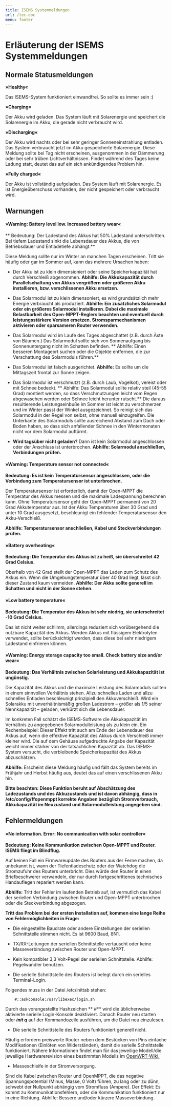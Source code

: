 ```yaml
---
title: ISEMS Systemmeldungen
url: /tec-doc
menu: footer
---
```


# Erläuterung der ISEMS Systemmeldungen

## Normale Statusmeldungen

**»Healthy«**

Das ISEMS-System funktioniert einwandfrei. So sollte es immer sein :) 

**»Charging«**

Der Akku wird geladen. Das System läuft mit Solarenergie und speichert die Solarenergie im Akku, die gerade nicht verbraucht wird.

**»Discharging«**

Der Akku wird nachts oder bei sehr geringer Sonneneinstrahlung entladen. Das System verbraucht jetzt im Akku gespeicherte Solarenergie. Diese Meldung sollte bei Tag nicht erscheinen, ausgenommen in der Dämmerung oder bei sehr trüben Lichtverhältnissen. Findet während des Tages keine Ladung statt, deutet das auf ein sich ankündigendes Problem hin.

**»Fully charged«**

Der Akku ist vollständig aufgeladen. Das System läuft mit Solarenergie. Es ist Energieüberschuss vorhanden, der nicht gespeichert oder verbraucht wird. 

## Warnungen

#### »Warning: Battery level low. Increased battery wear«

** Bedeutung: Der Ladestand des Akkus hat 50% Ladestand unterschritten. Bei tiefem Ladestand sinkt die Lebensdauer des Akkus, die von Betriebsdauer und Entladetiefe abhängt.**

Diese Meldung sollte nur im Winter an manchen Tagen erscheinen. Tritt sie häufig oder gar im Sommer auf, kann das mehrere Ursachen haben:

* Der Akku ist zu klein dimensioniert oder seine Speicherkapazität hat durch Verschleiß abgenommen. **Abhilfe: Die Akkukapazität durch Parallelschaltung von Akkus vergrößern oder größeren Akku installieren, bzw. verschlissenen Akku ersetzen.**

* Das Solarmodul ist zu klein dimensoniert, es wird grundsätzlich mehr Energie verbraucht als produziert. **Abhilfe: Ein zusätzliches Solarmodul oder ein größeres Solarmodul installieren. Dabei die maximale Belastbarkeit des Open-MPPT-Reglers beachten und eventuell durch leistungsstärkere Version ersetzen. Stromsparmechanismen aktivieren oder sparsameren Router verwenden.**

* Das Solarmodul wird im Laufe des Tages abgeschattet (z.B. durch Äste von Bäumen.)  Das Solarmodul sollte sich von Sonnenaufgang bis Sonnenuntergang nicht im Schatten befinden. ** Abhilfe: Einen besseren Montageort suchen oder die Objekte entfernen, die zur Verschattung des Solarmoduls führen.**

* Das Solarmodul ist falsch ausgerichtet. **Abhilfe:** Es sollte um die Mittagszeit frontal zur Sonne zeigen.

* Das Solarmodul ist verschmutzt (z.B. durch Laub, Vogelkot), vereist oder mit Schnee bedeckt. ** Abhilfe: Das Solarmodul sollte relativ steil (45-55 Grad) montiert werden, so dass Verschmutzungen leicht vom Regen abgewaschen werden oder Schnee leicht herunter rutscht.** Die daraus resultierende Leistungseinbuße im Sommer ist leicht zu verschmerzen und im Winter passt der Winkel ausgezeichnet. So reinigt sich das Solarmodul in der Regel von selbst, ohne manuell einzugreifen. Die Unterkante des Solarmoduls sollte ausreichend Abstand zum Dach oder Boden haben, so dass sich anfallender Schnee in den Wintermonaten nicht vor dem Solarmodul auftürmt.

* **Wird tagsüber nicht geladen?** Dann ist kein Solarmodul angeschlossen oder der Anschluss ist unterbrochen. **Abhilfe: Solarmodul anschließen, Verbindungen prüfen.**

#### »Warning: Temperature sensor not connected«

**Bedeutung: Es ist kein Temperatursensor angeschlossen, oder die Verbindung zum Temperatursensor ist unterbrochen.**

Der Temperatursensor ist erforderlich, damit der Open-MPPT die Temperatur des Akkus messen und die maximale Ladespannung berechnen kann. Ohne Temperatursensor geht der Open-MPPT permanent von 20 Grad Akkutemperatur aus. Ist der Akku Temperaturen über 30 Grad und unter 10 Grad ausgesetzt, beschleunigt ein fehlender Temperatursensor den Akku-Verschleiß.

**Abhilfe: Temperatursensor anschließen, Kabel und Steckverbindungen prüfen.**

#### »Battery overheating«

**Bedeutung: Die Temperatur des Akkus ist zu heiß, sie überschreitet 42 Grad Celsius.**

Oberhalb von 42 Grad stellt der Open-MPPT das Laden zum Schutz des Akkus ein. Wenn die Umgebungstemperatur über 40 Grad liegt, lässt sich dieser Zustand kaum vermeiden. **Abhilfe: Der Akku sollte generell im Schatten und nicht in der Sonne stehen**.

#### »Low battery temperature«

**Bedeutung: Die Temperatur des Akkus ist sehr niedrig, sie unterschreitet -10 Grad Celsius.**

Das ist nicht weiter schlimm, allerdings reduziert sich vorübergehend die nutzbare Kapazität des Akkus. Werden Akkus mit flüssigem Elektrolyten verwendet, sollte berücksichtigt werden, dass diese bei sehr niedrigem Ladestand einfrieren können. 

#### »Warning: Energy storage capacity too small. Check battery size and/or wear«

**Bedeutung: Das Verhältnis zwischen Solarleistung und Akkukapazität ist ungünstig.**

Die Kapazität des Akkus und die maximale Leistung des Solarmoduls sollten in einem sinnvollen Verhältnis stehen. Allzu schnelles Laden und allzu schnelles Entladen beschleunigt prinzipiell den Akkuverschleiß. Wird ein Solarakku mit unverhältnismäßig großen Ladestrom – größer als 1/5 seiner Nennkapazität – geladen, verkürzt sich die Lebensdauer.
 
Im konkreten Fall schätzt die ISEMS-Software die Akkukapazität im Verhältnis zu angegebenen Solarmodulleistung als zu klein ein. Ein Rechenbeispiel: Dieser Effekt tritt auch am Ende der Lebensdauer des Akkus auf, wenn die effektive Kapazität des Akkus durch Verschleiß immer kleiner wird. Die auf dem Gehäuse aufgedruckte Angabe der Kapazität weicht immer stärker von der tatsächlichen Kapazität ab. Das ISEMS-System versucht, die verbleibende Speicherkapazität des Akkus abzuschätzen.

**Abhilfe:** Erscheint diese Meldung häufig und fällt das System bereits im Frühjahr und Herbst häufig aus, deutet das auf einen verschlissenen Akku hin.

**Bitte beachten: Diese Funktion beruht auf Abschätzung des Ladezustands und des Akkuzustands und ist davon abhängig, dass in /etc/config/ffopenmppt korrekte Angaben bezüglich Stromverbrauch, Akkukapazität im Neuzustand und Solarmodulleistung angegeben sind.**

## Fehlermeldungen

#### »No information. Error: No communication with solar controller«

**Bedeutung: Keine Kommunikation zwischen Open-MPPT und Router. ISEMS fliegt im Blindflug.**

Auf keinen Fall ein Firmwareupdate des Routers aus der Ferne machen, da unbekannt ist, wann der Tiefentladeschutz oder der Watchdog die Stromzufuhr des Routers unterbricht. Dies würde den Router in einen Briefbeschwerer verwandeln, der nur durch fortgeschrittenes technisches Handauflegen repariert werden kann.

**Abhilfe:** Tritt der Fehler im laufenden Betrieb auf, ist vermutlich das Kabel der seriellen Verbindung zwischen Router und Open-MPPT unterbrochen oder die Steckverbindung abgezogen. 

**Tritt das Problem bei der ersten Installation auf, kommen eine lange Reihe von Fehlermöglichkeiten in Frage:**

* Die eingestellte Baudrate oder andere Einstellungen der seriellen Schnittstelle stimmen nicht. Es ist 9600 Baud, 8N1.

* TX/RX-Leitungen der seriellen Schnittstelle vertauscht oder keine Masseverbindung zwischen Router und Open-MPPT.

* Kein kompatibler 3,3 Volt-Pegel der seriellen Schnittstelle. Abhilfe: Pegelwandler benutzen.

* Die serielle Schnittstelle des Routers ist belegt durch ein serielles Terminal-Login.

Folgendes muss in der Datei /etc/inittab stehen:

		#::askconsole:/usr/libexec/login.sh

Durch das vorangestellte Hashzeichen ** #**  wird die üblicherweise aktivierte serielle Login-Konsole deaktiviert. Danach Router neu starten oder ***init q*** auf der Kommandozeile ausführen, um die Datei neu einzulesen.

* Die serielle Schnittstelle des Routers funktioniert generell nicht. 

Häufig erfordern preiswerte Router neben dem Bestücken von Pins einfache Modifikationen (Einlöten von Widerständen), damit die serielle Schnittstelle funktioniert. Nähere Informationen findet man für das jeweilige Modell/die jeweilige Hardwarerevision eines bestimmten Modells im [OpenWRT-Wiki.](https://wiki.openwrt.org/toh/start) 

* Masseschleife in der Stromversorgung. 

Sind die Kabel zwischen Router und OpenMPPT, die das negative Spannungspotential (Minus, Masse, 0 Volt) führen, zu lang oder zu dünn, schwebt der Nullpunkt abhängig vom Stromfluss (Ampere). Der Effekt: Es kommt zu Kommunikationsfehlern, oder die Kommunikation funktioniert nur in eine Richtung. Abhilfe: Bessere und/oder kürzere Masseverbindung.
